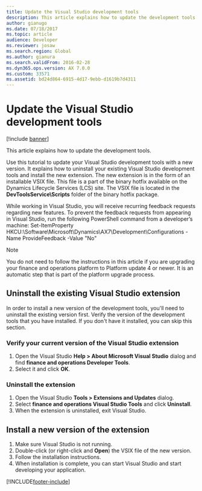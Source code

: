 ```yaml
---
title: Update the Visual Studio development tools
description: This article explains how to update the development tools.
author: gianugo
ms.date: 07/18/2017
ms.topic: article
audience: Developer
ms.reviewer: josaw
ms.search.region: Global
ms.author: gianura
ms.search.validFrom: 2016-02-28
ms.dyn365.ops.version: AX 7.0.0
ms.custom: 33571
ms.assetid: bd24d864-6915-4d17-9ebb-d1619b7d4311
---
```


# Update the Visual Studio development tools

[!include [banner](../includes/banner.md)]

This article explains how to update the development tools.

Use this tutorial to update your Visual Studio development tools with a new version. It explains how to uninstall your existing Visual Studio development tools and install the new extension. The new extension is in the form of an installable VSIX file. This file is a part of the binary hotfix available on the Dynamics Lifecycle Services (LCS) site. The VSIX file is located in the **DevToolsService\\Scripts** folder of the binary hotfix package. 

While working in Visual Studio, you will receive recurring feedback requests regarding new features.
To prevent the feedback requests from appearing in Visual Studio, run the following PowerShell command from a developer’s machine:
Set-ItemProperty HKCU:\Software\Microsoft\Dynamics\AX7\Development\Configurations  -Name ProvideFeedback  -Value "No"


> [!NOTE]
> You do not need to follow the instructions in this article if you are upgrading your finance and operations platform to Platform update 4 or newer. It is an automatic step that is part of the platform upgrade process.

## Uninstall the existing Visual Studio extension
In order to install a new version of the development tools, you'll need to uninstall the existing version first. Verify the version of the development tools that you have installed. If you don't have it installed, you can skip this section.

### Verify your current version of the Visual Studio extension

1.  Open the Visual Studio **Help &gt; About Microsoft Visual Studio** dialog and find **finance and operations Developer Tools**.
2.  Select it and click **OK**.

### Uninstall the extension

1.  Open the Visual Studio **Tools &gt; Extensions and Updates** dialog.
2.  Select **finance and operations Visual Studio Tools** and click **Uninstall**.
3.  When the extension is uninstalled, exit Visual Studio.

## Install a new version of the extension
1.  Make sure Visual Studio is not running.
2.  Double-click (or right-click and **Open**) the VSIX file of the new version.
3.  Follow the installation instructions.
4.  When installation is complete, you can start Visual Studio and start developing your application.






[!INCLUDE[footer-include](../../../includes/footer-banner.md)]
